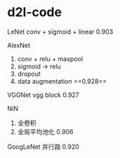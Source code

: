 # d2l-code

LeNet
conv + sigmoid + linear
0.903

AlexNet
1. conv + relu + maxpool
2. sigmoid -> relu
3. dropout
4. data augmentation
==0.928==

VGGNet
vgg block
0.927

NiN
1. 全卷积
2. 全局平均池化
0.906

GoogLeNet
并行路
0.920
